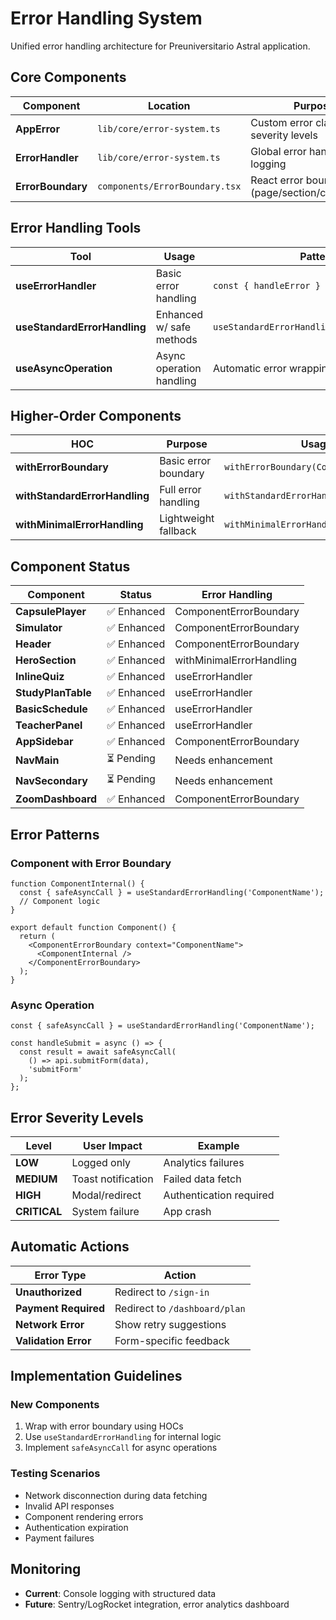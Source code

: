 # Error Handling System

Unified error handling architecture for Preuniversitario Astral application.

## Core Components

| Component | Location | Purpose |
|-----------|----------|---------|
| **AppError** | `lib/core/error-system.ts` | Custom error class with severity levels |
| **ErrorHandler** | `lib/core/error-system.ts` | Global error handler with logging |
| **ErrorBoundary** | `components/ErrorBoundary.tsx` | React error boundaries (page/section/component) |

## Error Handling Tools

| Tool | Usage | Pattern |
|------|-------|---------|
| **useErrorHandler** | Basic error handling | `const { handleError } = useErrorHandler()` |
| **useStandardErrorHandling** | Enhanced w/ safe methods | `useStandardErrorHandling('ComponentName')` |
| **useAsyncOperation** | Async operation handling | Automatic error wrapping |

## Higher-Order Components

| HOC | Purpose | Usage |
|-----|---------|-------|
| **withErrorBoundary** | Basic error boundary | `withErrorBoundary(Component)` |
| **withStandardErrorHandling** | Full error handling | `withStandardErrorHandling(Component)` |
| **withMinimalErrorHandling** | Lightweight fallback | `withMinimalErrorHandling(Component)` |

## Component Status

| Component | Status | Error Handling |
|-----------|--------|----------------|
| **CapsulePlayer** | ✅ Enhanced | ComponentErrorBoundary |
| **Simulator** | ✅ Enhanced | ComponentErrorBoundary |
| **Header** | ✅ Enhanced | ComponentErrorBoundary |
| **HeroSection** | ✅ Enhanced | withMinimalErrorHandling |
| **InlineQuiz** | ✅ Enhanced | useErrorHandler |
| **StudyPlanTable** | ✅ Enhanced | useErrorHandler |
| **BasicSchedule** | ✅ Enhanced | useErrorHandler |
| **TeacherPanel** | ✅ Enhanced | useErrorHandler |
| **AppSidebar** | ✅ Enhanced | ComponentErrorBoundary |
| **NavMain** | ⏳ Pending | Needs enhancement |
| **NavSecondary** | ⏳ Pending | Needs enhancement |
| **ZoomDashboard** | ✅ Enhanced | ComponentErrorBoundary |

## Error Patterns

### Component with Error Boundary

```tsx
function ComponentInternal() {
  const { safeAsyncCall } = useStandardErrorHandling('ComponentName');
  // Component logic
}

export default function Component() {
  return (
    <ComponentErrorBoundary context="ComponentName">
      <ComponentInternal />
    </ComponentErrorBoundary>
  );
}
```

### Async Operation

```tsx
const { safeAsyncCall } = useStandardErrorHandling('ComponentName');

const handleSubmit = async () => {
  const result = await safeAsyncCall(
    () => api.submitForm(data),
    'submitForm'
  );
};
```

## Error Severity Levels

| Level | User Impact | Example |
|-------|-------------|---------|
| **LOW** | Logged only | Analytics failures |
| **MEDIUM** | Toast notification | Failed data fetch |
| **HIGH** | Modal/redirect | Authentication required |
| **CRITICAL** | System failure | App crash |

## Automatic Actions

| Error Type | Action |
|------------|--------|
| **Unauthorized** | Redirect to `/sign-in` |
| **Payment Required** | Redirect to `/dashboard/plan` |
| **Network Error** | Show retry suggestions |
| **Validation Error** | Form-specific feedback |

## Implementation Guidelines

### New Components

1. Wrap with error boundary using HOCs
2. Use `useStandardErrorHandling` for internal logic
3. Implement `safeAsyncCall` for async operations

### Testing Scenarios

- Network disconnection during data fetching
- Invalid API responses
- Component rendering errors
- Authentication expiration
- Payment failures

## Monitoring

- **Current**: Console logging with structured data
- **Future**: Sentry/LogRocket integration, error analytics dashboard
